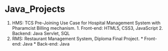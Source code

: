 # Java_Projects

1. HMS: TCS Pre-Joining Use Case for Hospital Management System with Pharamcist Billing mechanism. 
        1. Front-end: HTML5, CSS3, JavaScript
        2. Backend: Java Servlet, SQL
2. RMS: Restaurant Management System, Diploma Final Project.
        * Front-end: Java
        * Back-end: Java
